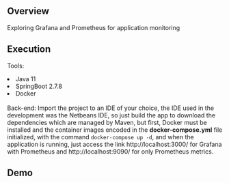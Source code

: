 ## Overview

Exploring Grafana and Prometheus for application monitoring

## Execution

Tools:
<li> Java 11 </li>
<li> SpringBoot 2.7.8 </li>
<li> Docker </li>
<br>
Back-end: 
Import the project to an IDE of your choice, the IDE used in the development was the Netbeans IDE,
so just build the app to download the dependencies which are managed by Maven,
but first, Docker must be installed and the container images encoded in the <strong>docker-compose.yml</strong> file initialized,
with the command <code>docker-compose up -d</code>, and when the application is running, just access the link http://localhost:3000/ for Grafana with Prometheus and http://localhost:9090/ for only Prometheus metrics.
<br>


## Demo
